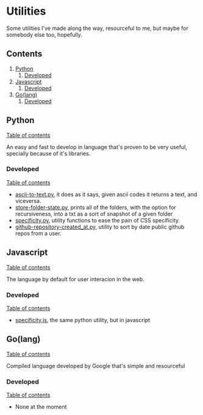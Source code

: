 # Utilities #

Some utilities I've made along the way, resourceful to me, but maybe for somebody else too, hopefully.

## Contents

1. [Python](#python)
    1. [Developed](#developed)
1. [Javascript](#javascript)
    1. [Developed](#developed-1)
1. [Go(lang)](#golang)
    1. [Developed](#developed-2)

## Python
[Table of contents](#contents)

An easy and fast to develop in language that's proven to be very useful, specially because of it's libraries.

### Developed
[Table of contents](#contents)

- [ascii-to-text.py](./python/ascii-to-text.py), it does as it says, given ascii codes it returns a text, and viceversa.
- [store-folder-state.py](./python/store-folder-state.py), prints all of the folders, with the option for recursiveness, into a txt as a sort of snapshot of a given folder
- [specificity.py](./python/specificity.py), utility functions to ease the pain of CSS specificity.
- [github-repository-created_at.py](./python/github-repository-created_at.py), utility to sort by date public github repos from a user.

## Javascript
[Table of contents](#contents)

The language by default for user interacion in the web.

### Developed
[Table of contents](#contents)

- [specificity.js](./javascript/specificity.js), the same python utility, but in javascript

## Go(lang)
[Table of contents](#contents)

Compiled language developed by Google that's simple and resourceful

### Developed
[Table of contents](#contents)

- None at the moment